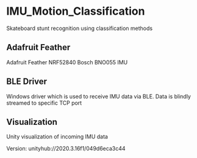 # IMU_Motion_Classification
Skateboard stunt recognition using classification methods 

## Adafruit Feather
Adafruit Feather NRF52840 
Bosch BNO055 IMU

## BLE Driver
Windows driver which is used to receive IMU data via BLE. Data is blindly streamed to specific TCP port

## Visualization
Unity visualization of incoming IMU data

Version: unityhub://2020.3.16f1/049d6eca3c44

